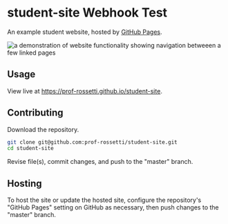 # student-site Webhook Test

An example student website, hosted by [GitHub Pages](https://pages.github.com/).

![a demonstration of website functionality showing navigation betweeen a few linked pages](https://raw.githubusercontent.com/SCSU-CSC-Department/201701-csc-443-01/e3ff575a3afab0f7b4a621a5246d05e51495759d/projects/personal-website/demo.gif)

## Usage

View live at https://prof-rossetti.github.io/student-site.

## Contributing

Download the repository.

```` sh
git clone git@github.com:prof-rossetti/student-site.git
cd student-site
````

Revise file(s), commit changes, and push to the "master" branch.

## Hosting

To host the site or update the hosted site, configure the repository's "GitHub Pages" setting on GitHub as necessary, then push changes to the "master" branch.

